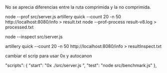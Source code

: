 No se aprecia diferencias entre la ruta comprimida y la no comprimida. 

node --prof src/server.js
artillery quick --count 20 -n 50 http://localhost:8080/info > result.txt
node --prof-process result-v8.log > processed.txt

node --inspect src/server.js

artillery quick --count 20 -n 50 http://localhost:8080/info > resultInspect.txt

cambiar el scrip para usar 0x y autocanon

"scripts": {
    "start": "0x ./src/server.js ",
    "test": "node src/benchmark.js"
  },

  